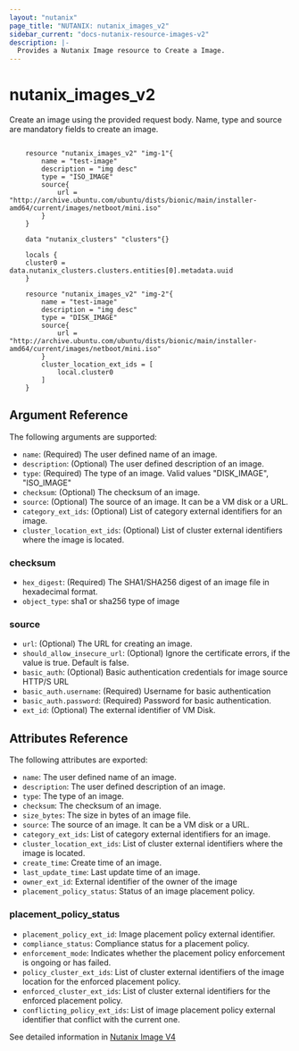 ```yaml
---
layout: "nutanix"
page_title: "NUTANIX: nutanix_images_v2"
sidebar_current: "docs-nutanix-resource-images-v2"
description: |-
  Provides a Nutanix Image resource to Create a Image.
---
```


# nutanix_images_v2

Create an image using the provided request body. Name, type and source are mandatory fields to create an image.


```hcl

    resource "nutanix_images_v2" "img-1"{
        name = "test-image"
        description = "img desc"
        type = "ISO_IMAGE"
        source{
            url = "http://archive.ubuntu.com/ubuntu/dists/bionic/main/installer-amd64/current/images/netboot/mini.iso"
        }
    }

    data "nutanix_clusters" "clusters"{}

    locals {
    cluster0 = data.nutanix_clusters.clusters.entities[0].metadata.uuid
    }

    resource "nutanix_images_v2" "img-2"{
        name = "test-image"
        description = "img desc"
        type = "DISK_IMAGE"
        source{
            url = "http://archive.ubuntu.com/ubuntu/dists/bionic/main/installer-amd64/current/images/netboot/mini.iso"
        }
        cluster_location_ext_ids = [
            local.cluster0
        ]
    }
```

## Argument Reference

The following arguments are supported:
* `name`: (Required) The user defined name of an image.
* `description`: (Optional) The user defined description of an image.
* `type`: (Required) The type of an image. Valid values "DISK_IMAGE", "ISO_IMAGE"
* `checksum`: (Optional) The checksum of an image.
* `source`: (Optional) The source of an image. It can be a VM disk or a URL.
* `category_ext_ids`: (Optional) List of category external identifiers for an image.
* `cluster_location_ext_ids`: (Optional) List of cluster external identifiers where the image is located.

### checksum
* `hex_digest`: (Required) The SHA1/SHA256 digest of an image file in hexadecimal format.
* `object_type`: sha1 or sha256 type of image


### source
* `url`: (Optional) The URL for creating an image.
* `should_allow_insecure_url`: (Optional) Ignore the certificate errors, if the value is true. Default is false.
* `basic_auth`: (Optional) Basic authentication credentials for image source HTTP/S URL
*  `basic_auth.username`: (Required) Username for basic authentication
* `basic_auth.password`: (Required) Password for basic authentication.
* `ext_id`: (Optional) The external identifier of VM Disk.



## Attributes Reference

The following attributes are exported:
* `name`: The user defined name of an image.
* `description`: The user defined description of an image.
* `type`: The type of an image.
* `checksum`: The checksum of an image.
* `size_bytes`: The size in bytes of an image file.
* `source`: The source of an image. It can be a VM disk or a URL.
* `category_ext_ids`: List of category external identifiers for an image.
* `cluster_location_ext_ids`: List of cluster external identifiers where the image is located.
* `create_time`: Create time of an image.
* `last_update_time`: Last update time of an image.
* `owner_ext_id`: External identifier of the owner of the image
* `placement_policy_status`: Status of an image placement policy.

### placement_policy_status
* `placement_policy_ext_id`: Image placement policy external identifier.
* `compliance_status`: Compliance status for a placement policy.
* `enforcement_mode`: Indicates whether the placement policy enforcement is ongoing or has failed.
* `policy_cluster_ext_ids`: List of cluster external identifiers of the image location for the enforced placement policy.
* `enforced_cluster_ext_ids`: List of cluster external identifiers for the enforced placement policy.
* `conflicting_policy_ext_ids`: List of image placement policy external identifier that conflict with the current one.

See detailed information in [Nutanix Image V4](https://developers.nutanix.com/api-reference?namespace=vmm&version=v4.0)